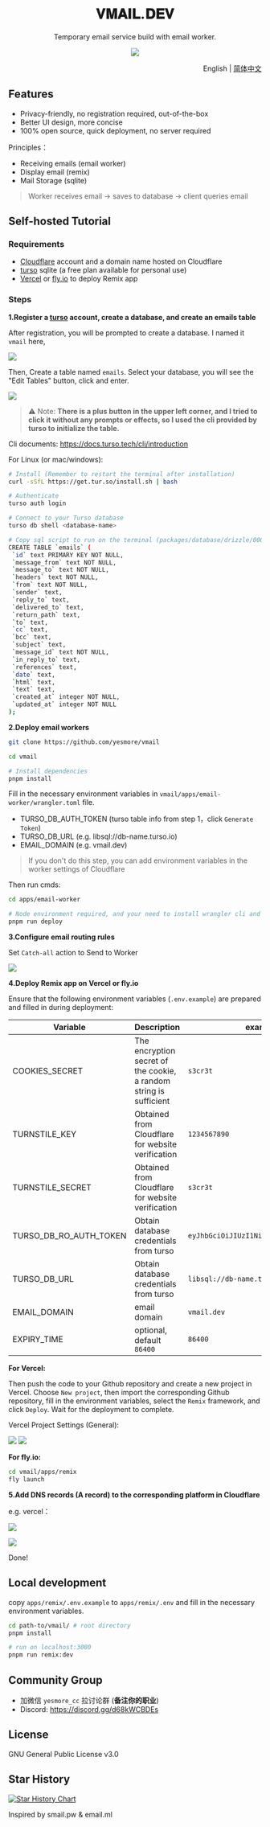 <div align="center">
  <h1>𝐕𝐌𝐀𝐈𝐋.𝐃𝐄𝐕</h1>
  <p>Temporary email service build with email worker.</p>
  <img src="https://img.inke.app/file/beb0212f96c6cd37eaeb8.jpg"/>
</div>

<p align="right">English | <a href="/README.md">简体中文</a></p>

## Features

- Privacy-friendly, no registration required, out-of-the-box
- Better UI design, more concise
- 100% open source, quick deployment, no server required

Principles： 

- Receiving emails (email worker)
- Display email (remix)
- Mail Storage (sqlite)

> Worker receives email -> saves to database -> client queries email

## Self-hosted Tutorial

### Requirements

- [Cloudflare](https://dash.cloudflare.com/) account and a domain name hosted on Cloudflare
- [turso](https://turso.tech) sqlite (a free plan available for personal use)
- [Vercel](https://vercel.com) or [fly.io](https://fly.io) to deploy Remix app

### Steps

**1.Register a [turso](https://turso.tech) account, create a database, and create an emails table**

After registration, you will be prompted to create a database. I named it `vmail` here,

![](https://img.inke.app/file/3773b481c78c9087140b1.png)

Then, Create a table named `emails`. Select your database, you will see the "Edit Tables" button, click and enter.

![](https://img.inke.app/file/d49086f9b450edd5a2cef.png)

> ⚠️ Note: **There is a plus button in the upper left corner, and I tried to click it without any prompts or effects, so I used the cli provided by turso to initialize the table.**

Cli documents: https://docs.turso.tech/cli/introduction

For Linux (or mac/windows):

```bash
# Install (Remember to restart the terminal after installation)
curl -sSfL https://get.tur.so/install.sh | bash

# Authenticate
turso auth login

# Connect to your Turso database
turso db shell <database-name>

# Copy sql script to run on the terminal (packages/database/drizzle/0000_sturdy_arclight.sql)
CREATE TABLE `emails` (
 `id` text PRIMARY KEY NOT NULL,
 `message_from` text NOT NULL,
 `message_to` text NOT NULL,
 `headers` text NOT NULL,
 `from` text NOT NULL,
 `sender` text,
 `reply_to` text,
 `delivered_to` text,
 `return_path` text,
 `to` text,
 `cc` text,
 `bcc` text,
 `subject` text,
 `message_id` text NOT NULL,
 `in_reply_to` text,
 `references` text,
 `date` text,
 `html` text,
 `text` text,
 `created_at` integer NOT NULL,
 `updated_at` integer NOT NULL
);
```

**2.Deploy email workers**

```bash
git clone https://github.com/yesmore/vmail

cd vmail

# Install dependencies
pnpm install
```

Fill in the necessary environment variables in `vmail/apps/email-worker/wrangler.toml` file.

- TURSO_DB_AUTH_TOKEN (turso table info from step 1，click `Generate Token`)
- TURSO_DB_URL (e.g. libsql://db-name.turso.io)
- EMAIL_DOMAIN (e.g. vmail.dev)

> If you don't do this step, you can add environment variables in the worker settings of Cloudflare

Then run cmds:

```bash
cd apps/email-worker

# Node environment required, and your need to install wrangler cli and login first, see https://developers.cloudflare.com/workers/wrangler/install-and-update
pnpm run deploy
```

**3.Configure email routing rules**

Set `Catch-all` action to Send to Worker

![](https://img.inke.app/file/fa39163411cd35fad0a7f.png)

**4.Deploy Remix app on Vercel or fly.io**

Ensure that the following environment variables (`.env.example`) are prepared and filled in during deployment:

| Variable               | Description                                                        | example                                |
| ---------------------- | ------------------------------------------------------------------ | -------------------------------------- |
| COOKIES_SECRET         | The encryption secret of the cookie, a random string is sufficient | `s3cr3t`                               |
| TURNSTILE_KEY          | Obtained from Cloudflare for website verification                  | `1234567890`                           |
| TURNSTILE_SECRET       | Obtained from Cloudflare for website verification                  | `s3cr3t`                               |
| TURSO_DB_RO_AUTH_TOKEN | Obtain database credentials from turso                             | `eyJhbGciOiJIUzI1NiIsInR5cCI6IkpXVCJ9` |
| TURSO_DB_URL           | Obtain database credentials from turso                             | `libsql://db-name.turso.io`            |
| EMAIL_DOMAIN           | email domain                                                       | `vmail.dev`                            |
| EXPIRY_TIME            | optional, default `86400`                                          | `86400`                                |

**For Vercel:**

Then push the code to your Github repository and create a new project in Vercel. Choose `New project`, then import the corresponding Github repository, fill in the environment variables, select the `Remix` framework, and click `Deploy`. Wait for the deployment to complete.

Vercel Project Settings (General):

![](https://img.inke.app/file/573f842ccbefdf8daf319.png)
![](https://img.inke.app/file/36c1566d8c27735bb097d.png)

**For fly.io:** 

```bash
cd vmail/apps/remix 
fly launch
```

**5.Add DNS records (A record) to the corresponding platform in Cloudflare**

e.g. vercel：

![](https://img.inke.app/file/245b71636cd16afcf93c7.png)

![](https://img.inke.app/file/e10af19334fd6a13b7d2e.png)

Done!

## Local development

copy `apps/remix/.env.example` to `apps/remix/.env` and fill in the necessary environment variables.

```bash
cd path-to/vmail/ # root directory
pnpm install

# run on localhost:3000
pnpm run remix:dev
```

## Community Group

- 加微信 `yesmore_cc` 拉讨论群 (**备注你的职业**)
- Discord: https://discord.gg/d68kWCBDEs

## License

GNU General Public License v3.0

## Star History

[![Star History Chart](https://api.star-history.com/svg?repos=yesmore/vmail&type=Date)](https://star-history.com/#yesmore/vmail&Date)

Inspired by smail.pw & email.ml
